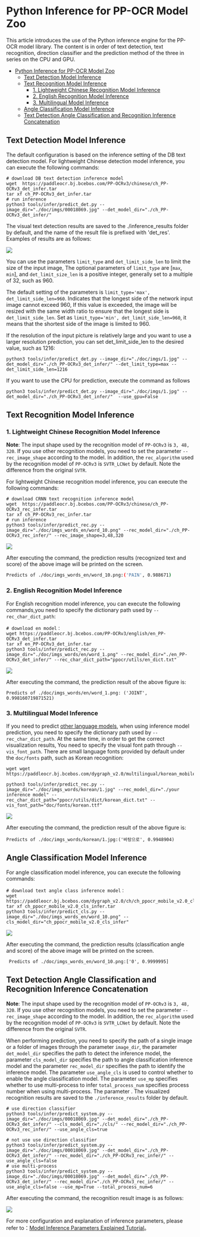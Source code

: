 
# Python Inference for PP-OCR Model Zoo

This article introduces the use of the Python inference engine for the PP-OCR model library. The content is in order of text detection, text recognition, direction classifier and the prediction method of the three in series on the CPU and GPU.


- [Python Inference for PP-OCR Model Zoo](#python-inference-for-pp-ocr-model-zoo)
  - [Text Detection Model Inference](#text-detection-model-inference)
  - [Text Recognition Model Inference](#text-recognition-model-inference)
    - [1. Lightweight Chinese Recognition Model Inference](#1-lightweight-chinese-recognition-model-inference)
    - [2. English Recognition Model Inference](#2-english-recognition-model-inference)
    - [3. Multilingual Model Inference](#3-multilingual-model-inference)
  - [Angle Classification Model Inference](#angle-classification-model-inference)
  - [Text Detection Angle Classification and Recognition Inference Concatenation](#text-detection-angle-classification-and-recognition-inference-concatenation)

<a name="DETECTION_MODEL_INFERENCE"></a>

## Text Detection Model Inference

The default configuration is based on the inference setting of the DB text detection model. For lightweight Chinese detection model inference, you can execute the following commands:

```
# download DB text detection inference model
wget  https://paddleocr.bj.bcebos.com/PP-OCRv3/chinese/ch_PP-OCRv3_det_infer.tar
tar xf ch_PP-OCRv3_det_infer.tar
# run inference
python3 tools/infer/predict_det.py --image_dir="./doc/imgs/00018069.jpg" --det_model_dir="./ch_PP-OCRv3_det_infer/"
```

The visual text detection results are saved to the ./inference_results folder by default, and the name of the result file is prefixed with 'det_res'. Examples of results are as follows:

![](../imgs_results/det_res_00018069.jpg)

You can use the parameters `limit_type` and `det_limit_side_len` to limit the size of the input image,
The optional parameters of `limit_type` are [`max`, `min`], and
`det_limit_size_len` is a positive integer, generally set to a multiple of 32, such as 960.

The default setting of the parameters is `limit_type='max', det_limit_side_len=960`. Indicates that the longest side of the network input image cannot exceed 960,
If this value is exceeded, the image will be resized with the same width ratio to ensure that the longest side is `det_limit_side_len`.
Set as `limit_type='min', det_limit_side_len=960`, it means that the shortest side of the image is limited to 960.

If the resolution of the input picture is relatively large and you want to use a larger resolution prediction, you can set det_limit_side_len to the desired value, such as 1216:
```
python3 tools/infer/predict_det.py --image_dir="./doc/imgs/1.jpg" --det_model_dir="./ch_PP-OCRv3_det_infer/" --det_limit_type=max --det_limit_side_len=1216
```

If you want to use the CPU for prediction, execute the command as follows
```
python3 tools/infer/predict_det.py --image_dir="./doc/imgs/1.jpg" --det_model_dir="./ch_PP-OCRv3_det_infer/"  --use_gpu=False
```

<a name="RECOGNITION_MODEL_INFERENCE"></a>

## Text Recognition Model Inference


<a name="LIGHTWEIGHT_RECOGNITION"></a>
### 1. Lightweight Chinese Recognition Model Inference

**Note**: The input shape used by the recognition model of `PP-OCRv3` is `3, 48, 320`. If you use other recognition models, you need to set the parameter `--rec_image_shape` according to the model. In addition, the `rec_algorithm` used by the recognition model of `PP-OCRv3` is `SVTR_LCNet` by default. Note the difference from the original `SVTR`.


For lightweight Chinese recognition model inference, you can execute the following commands:

```
# download CRNN text recognition inference model
wget  https://paddleocr.bj.bcebos.com/PP-OCRv3/chinese/ch_PP-OCRv3_rec_infer.tar
tar xf ch_PP-OCRv3_rec_infer.tar
# run inference
python3 tools/infer/predict_rec.py --image_dir="./doc/imgs_words_en/word_10.png" --rec_model_dir="./ch_PP-OCRv3_rec_infer/" --rec_image_shape=3,48,320
```

![](../imgs_words_en/word_10.png)

After executing the command, the prediction results (recognized text and score) of the above image will be printed on the screen.

```bash
Predicts of ./doc/imgs_words_en/word_10.png:('PAIN', 0.988671)
```
<a name="2-english-recognition-model-inference"></a>
### 2. English Recognition Model Inference

For English recognition model inference, you can execute the following commands,you need to specify the dictionary path used by `--rec_char_dict_path`:

```
# download en model：
wget https://paddleocr.bj.bcebos.com/PP-OCRv3/english/en_PP-OCRv3_det_infer.tar
tar xf en_PP-OCRv3_det_infer.tar
python3 tools/infer/predict_rec.py --image_dir="./doc/imgs_words/en/word_1.png" --rec_model_dir="./en_PP-OCRv3_det_infer/" --rec_char_dict_path="ppocr/utils/en_dict.txt"
```

![](../imgs_words/en/word_1.png)


After executing the command, the prediction result of the above figure is:

```
Predicts of ./doc/imgs_words/en/word_1.png: ('JOINT', 0.998160719871521)
```


<a name="3-multilingual-model-inference"></a>

### 3. Multilingual Model Inference
If you need to predict [other language models](./models_list_en.md#Multilingual), when using inference model prediction, you need to specify the dictionary path used by `--rec_char_dict_path`. At the same time, in order to get the correct visualization results,
You need to specify the visual font path through `--vis_font_path`. There are small language fonts provided by default under the `doc/fonts` path, such as Korean recognition:

```
wget wget https://paddleocr.bj.bcebos.com/dygraph_v2.0/multilingual/korean_mobile_v2.0_rec_infer.tar

python3 tools/infer/predict_rec.py --image_dir="./doc/imgs_words/korean/1.jpg" --rec_model_dir="./your inference model" --rec_char_dict_path="ppocr/utils/dict/korean_dict.txt" --vis_font_path="doc/fonts/korean.ttf"
```
![](../imgs_words/korean/1.jpg)

After executing the command, the prediction result of the above figure is:

``` text
Predicts of ./doc/imgs_words/korean/1.jpg:('바탕으로', 0.9948904)
```

<a name="ANGLE_CLASS_MODEL_INFERENCE"></a>

## Angle Classification Model Inference

For angle classification model inference, you can execute the following commands:


```
# download text angle class inference model：
wget  https://paddleocr.bj.bcebos.com/dygraph_v2.0/ch/ch_ppocr_mobile_v2.0_cls_infer.tar
tar xf ch_ppocr_mobile_v2.0_cls_infer.tar
python3 tools/infer/predict_cls.py --image_dir="./doc/imgs_words_en/word_10.png" --cls_model_dir="ch_ppocr_mobile_v2.0_cls_infer"
```
![](../imgs_words_en/word_10.png)

After executing the command, the prediction results (classification angle and score) of the above image will be printed on the screen.

```
 Predicts of ./doc/imgs_words_en/word_10.png:['0', 0.9999995]
```

<a name="CONCATENATION"></a>
## Text Detection Angle Classification and Recognition Inference Concatenation

**Note**: The input shape used by the recognition model of `PP-OCRv3` is `3, 48, 320`. If you use other recognition models, you need to set the parameter `--rec_image_shape` according to the model. In addition, the `rec_algorithm` used by the recognition model of `PP-OCRv3` is `SVTR_LCNet` by default. Note the difference from the original `SVTR`.

When performing prediction, you need to specify the path of a single image or a folder of images through the parameter `image_dir`, the parameter `det_model_dir` specifies the path to detect the inference model, the parameter `cls_model_dir` specifies the path to angle classification inference model and the parameter `rec_model_dir` specifies the path to identify the inference model. The parameter `use_angle_cls` is used to control whether to enable the angle classification model. The parameter `use_mp` specifies whether to use multi-process to infer `total_process_num` specifies process number when using multi-process. The parameter . The visualized recognition results are saved to the `./inference_results` folder by default.

```shell
# use direction classifier
python3 tools/infer/predict_system.py --image_dir="./doc/imgs/00018069.jpg" --det_model_dir="./ch_PP-OCRv3_det_infer/" --cls_model_dir="./cls/" --rec_model_dir="./ch_PP-OCRv3_rec_infer/" --use_angle_cls=true

# not use use direction classifier
python3 tools/infer/predict_system.py --image_dir="./doc/imgs/00018069.jpg" --det_model_dir="./ch_PP-OCRv3_det_infer/" --rec_model_dir="./ch_PP-OCRv3_rec_infer/" --use_angle_cls=false
# use multi-process
python3 tools/infer/predict_system.py --image_dir="./doc/imgs/00018069.jpg" --det_model_dir="./ch_PP-OCRv3_det_infer/" --rec_model_dir="./ch_PP-OCRv3_rec_infer/" --use_angle_cls=false --use_mp=True --total_process_num=6
```


After executing the command, the recognition result image is as follows:

![](../imgs_results/system_res_00018069_v3.jpg)

For more configuration and explanation of inference parameters, please refer to：[Model Inference Parameters Explained Tutorial](./inference_args_en.md)。
